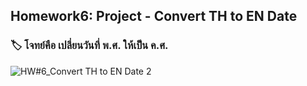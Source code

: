 ## Homework6: Project - Convert TH to EN Date
### 🏷  โจทย์คือ เปลี่ยนวันที่ พ.ศ. ให้เป็น ค.ศ.
![HW#6_Convert TH to EN Date 2](https://github.com/user-attachments/assets/67a5f09c-64aa-42a8-8376-5df8c7bcda02)
